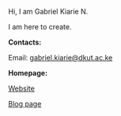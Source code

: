 Hi, I am Gabriel Kiarie N.

I am here to create.

**Contacts:**

Email: gabriel.kiarie@dkut.ac.ke

**Homepage:**

[Website](https://kiariegabriel.github.io/)

[Blog page](https://kiariegabriel.github.io/blogs.html)
